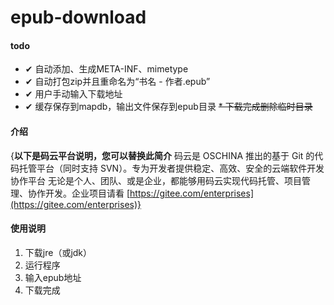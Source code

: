 # epub-download

#### todo
* ✔ 自动添加、生成META-INF、mimetype
* ✔ 自动打包zip并且重命名为“书名 - 作者.epub”
* ✔ 用户手动输入下载地址
* ✔ 缓存保存到mapdb，输出文件保存到epub目录
~~* 下载完成删除临时目录~~

#### 介绍
{**以下是码云平台说明，您可以替换此简介**
码云是 OSCHINA 推出的基于 Git 的代码托管平台（同时支持 SVN）。专为开发者提供稳定、高效、安全的云端软件开发协作平台
无论是个人、团队、或是企业，都能够用码云实现代码托管、项目管理、协作开发。企业项目请看 [https://gitee.com/enterprises](https://gitee.com/enterprises)}


#### 使用说明

1.  下载jre（或jdk）
2.  运行程序
3.  输入epub地址
4.  下载完成

